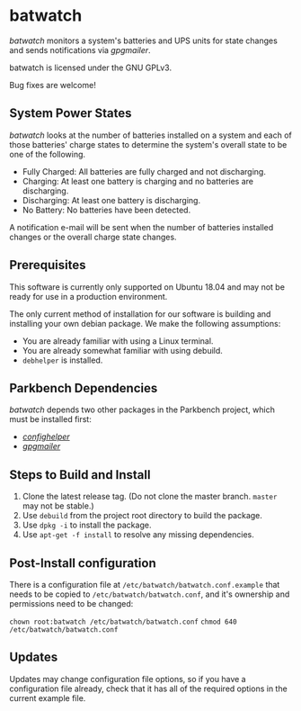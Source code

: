 # batwatch

_batwatch_ monitors a system's batteries and UPS units for state changes and sends
notifications via _gpgmailer_.

batwatch is licensed under the GNU GPLv3.

Bug fixes are welcome!

## System Power States

_batwatch_ looks at the number of batteries installed on a system and each of those
batteries' charge states to determine the system's overall state to be one of the following.

* Fully Charged: All batteries are fully charged and not discharging.
* Charging: At least one battery is charging and no batteries are discharging.
* Discharging: At least one battery is discharging.
* No Battery: No batteries have been detected.

A notification e-mail will be sent when the number of batteries installed changes or the
overall charge state changes.

## Prerequisites

This software is currently only supported on Ubuntu 18.04 and may not be ready for use in a production environment.

The only current method of installation for our software is building and installing your own debian package. We make the following assumptions:

*    You are already familiar with using a Linux terminal.
*    You are already somewhat familiar with using debuild.
*    `debhelper` is installed.

## Parkbench Dependencies

_batwatch_ depends two other packages in the Parkbench project, which must be installed
first:

* [_confighelper_](https://github.com/park-bench/confighelper)
* [_gpgmailer_](https://github.com/park-bench/gpgmailer)

## Steps to Build and Install

1. Clone the latest release tag. (Do not clone the master branch. `master` may not be stable.)
2. Use `debuild` from the project root directory to build the package.
3. Use `dpkg -i` to install the package.
4. Use `apt-get -f install` to resolve any missing dependencies.

## Post-Install configuration

There is a configuration file at `/etc/batwatch/batwatch.conf.example` that needs to be
copied to `/etc/batwatch/batwatch.conf`, and it's ownership and permissions need to be
changed:

`chown root:batwatch /etc/batwatch/batwatch.conf`
`chmod 640 /etc/batwatch/batwatch.conf`

## Updates

Updates may change configuration file options, so if you have a configuration
file already, check that it has all of the required options in the current
example file.
